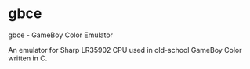 # gbce

gbce - GameBoy Color Emulator

An emulator for Sharp LR35902 CPU used in old-school GameBoy Color written in C.

